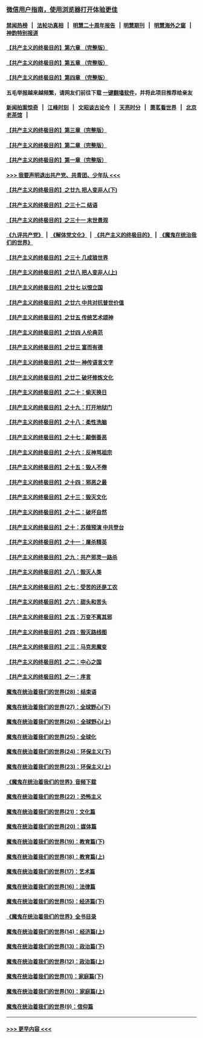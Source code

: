 ### [微信用户指南，使用浏览器打开体验更佳](https://github.com/gfw-breaker/banned-news1/blob/master/indexes/wechat-guide.md?t=0)
#### [禁闻热榜](热点新闻.md?t=0)  &nbsp;&nbsp;|&nbsp;&nbsp; [法轮功真相](https://github.com/gfw-breaker/truth/blob/master/README.md?t=0) &nbsp;&nbsp;|&nbsp;&nbsp; [明慧二十周年报告](https://github.com/gfw-breaker/mh-reports/blob/master/README.md?t=0) &nbsp;&nbsp;|&nbsp;&nbsp;[明慧期刊](https://github.com/gfw-breaker/mh-qikan) &nbsp;&nbsp;|&nbsp;&nbsp; [明慧海外之窗](https://github.com/gfw-breaker/mh-news/blob/master/README.md?t=0) &nbsp;&nbsp;|&nbsp;&nbsp; [神韵特别报道](https://github.com/gfw-breaker/mh-news/blob/master/shenyun.md?t=0)
#### [【共产主义的终极目的】第六章 （完整版）](../pages/nsc422/n11428913.md?t=02141255) 
#### [【共产主义的终极目的】第五章 （完整版）](../pages/nsc422/n11428912.md?t=02141255) 
#### [【共产主义的终极目的】第四章 （完整版）](../pages/nsc422/n11428907.md?t=02141255) 
#### 五毛举报越来越频繁，请网友们前往下载 [一键翻墙软件](https://github.com/gfw-breaker/ssr-accounts)，并将此项目推荐给亲友
#### [新闻拍案惊奇](https://github.com/gfw-breaker/banned-news1/blob/master/pages/link4.md) &nbsp;&nbsp;|&nbsp;&nbsp; [江峰时刻](https://github.com/gfw-breaker/banned-news1/blob/master/pages/link4.md) &nbsp;&nbsp;|&nbsp;&nbsp; [文昭谈古论今](https://github.com/gfw-breaker/banned-news1/blob/master/pages/link4.md) &nbsp;&nbsp;|&nbsp;&nbsp; [天亮时分](https://github.com/gfw-breaker/banned-news1/blob/master/pages/link4.md) &nbsp;&nbsp;|&nbsp;&nbsp; [萧茗看世界](https://github.com/gfw-breaker/banned-news1/blob/master/pages/link4.md) &nbsp;&nbsp;|&nbsp;&nbsp; [北京老茶馆](https://github.com/gfw-breaker/banned-news1/blob/master/pages/link4.md) &nbsp;&nbsp;|&nbsp;&nbsp; 
#### [【共产主义的终极目的】第三章（完整版）](../pages/nsc422/n11428848.md?t=02141255) 
#### [【共产主义的终极目的】第二章（完整版）](../pages/nsc422/n11428831.md?t=02141255) 
#### [【共产主义的终极目的】第一章（完整版）](../pages/nsc422/n11417651.md?t=02141255) 
#### [>>> 我要声明退出共产党、共青团、少年队 <<<](https://github.com/begood0513/goodnews/blob/master/quit/letter.md) 
#### [【共产主义的终极目的】之廿九 把人变非人(下)](../pages/nsc422/n11344140.md?t=02141255) 
#### [【共产主义的终极目的】之三十二 结语](../pages/nsc422/n11360535.md?t=02141255) 
#### [【共产主义的终极目的】之三十一 末世景观](../pages/nsc422/n11351129.md?t=02141255) 
#### [《九评共产党》](https://github.com/begood0513/9ping.md/blob/master/README.md) &nbsp;|&nbsp; [《解体党文化》](../../../../jtdwh.md/blob/master/README.md)  &nbsp;|&nbsp; [《共产主义的终极目的》](../../../../gczydzjmd.md/blob/master/README.md) &nbsp;|&nbsp; [《魔鬼在统治我们的世界》](../../../../mgztzwmdsj.md/blob/master/README.md) 
#### [【共产主义的终极目的】之三十 几成狼世界](../pages/nsc422/n11348280.md?t=02141255) 
#### [【共产主义的终极目的】之廿八 把人变非人(上)](../pages/nsc422/n11340492.md?t=02141255) 
#### [【共产主义的终极目的】之廿七 以恨立国](../pages/nsc422/n11336944.md?t=02141255) 
#### [【共产主义的终极目的】之廿六 中共对抗普世价值](../pages/nsc422/n11324785.md?t=02141255) 
#### [【共产主义的终极目的】之廿五 传统艺术颂神](../pages/nsc422/n11296396.md?t=02141255) 
#### [【共产主义的终极目的】之廿四 人伦典范](../pages/nsc422/n11296397.md?t=02141255) 
#### [【共产主义的终极目的】之廿三 富而有德](../pages/nsc422/n11283598.md?t=02141255) 
#### [【共产主义的终极目的】之廿一 神传语言文字](../pages/nsc422/n11263265.md?t=02141255) 
#### [【共产主义的终极目的】之廿二 破坏修炼文化](../pages/nsc422/n11245728.md?t=02141255) 
#### [【共产主义的终极目的】之二十：偷天换日](../pages/nsc422/n11238846.md?t=02141255) 
#### [【共产主义的终极目的】之十九：打开地狱门](../pages/nsc422/n11206376.md?t=02141255) 
#### [【共产主义的终极目的】之十八：柔性洗脑](../pages/nsc422/n11199994.md?t=02141255) 
#### [【共产主义的终极目的】之十七：颠倒善恶](../pages/nsc422/n11179782.md?t=02141255) 
#### [【共产主义的终极目的】之十六：反神骂祖宗](../pages/nsc422/n11166798.md?t=02141255) 
#### [【共产主义的终极目的】之十五：毁人不倦](../pages/nsc422/n11166792.md?t=02141255) 
#### [【共产主义的终极目的】之十四：邪恶之最](../pages/nsc422/n11150249.md?t=02141255) 
#### [【共产主义的终极目的】之十三：毁灭文化](../pages/nsc422/n11135227.md?t=02141255) 
#### [【共产主义的终极目的】之十二：破坏自然](../pages/nsc422/n11135214.md?t=02141255) 
#### [【共产主义的终极目的】之十：苏俄预演 中共登台](../pages/nsc422/n11118424.md?t=02141255) 
#### [【共产主义的终极目的】之十一：屠杀精英](../pages/nsc422/n11118442.md?t=02141255) 
#### [【共产主义的终极目的】之九：共产邪灵一路杀](../pages/nsc422/n11114139.md?t=02141255) 
#### [【共产主义的终极目的】之八：毁灭人类](../pages/nsc422/n11108503.md?t=02141255) 
#### [【共产主义的终极目的】之七：受苦的还是工农](../pages/nsc422/n11101809.md?t=02141255) 
#### [【共产主义的终极目的】之六：甜头和苦头](../pages/nsc422/n11096971.md?t=02141255) 
#### [【共产主义的终极目的】之五：万变不离其邪](../pages/nsc422/n11091285.md?t=02141255) 
#### [【共产主义的终极目的】之四：毁灭路线图](../pages/nsc422/n11086284.md?t=02141255) 
#### [【共产主义的终极目的】之三：马克思魔变](../pages/nsc422/n11061941.md?t=02141255) 
#### [【共产主义的终极目的】之二：中心之国](../pages/nsc422/n11047728.md?t=02141255) 
#### [【共产主义的终极目的】之一：序言](../pages/nsc422/n11086077.md?t=02141255) 
#### [魔鬼在统治着我们的世界(28)：结束语](../pages/nsc422/n10936246.md?t=02141255) 
#### [魔鬼在统治着我们的世界(27)：全球野心(下)](../pages/nsc422/n10928319.md?t=02141255) 
#### [魔鬼在统治着我们的世界(26)：全球野心(上)](../pages/nsc422/n10900318.md?t=02141255) 
#### [魔鬼在统治着我们的世界(25)：全球化](../pages/nsc422/n10788205.md?t=02141255) 
#### [魔鬼在统治着我们的世界(24)：环保主义(下)](../pages/nsc422/n10695307.md?t=02141255) 
#### [魔鬼在统治着我们的世界(23)：环保主义(上)](../pages/nsc422/n10688613.md?t=02141255) 
#### [《魔鬼在统治着我们的世界》音频下载](../pages/nsc422/n10635553.md?t=02141255) 
#### [魔鬼在统治着我们的世界(22)：恐怖主义](../pages/nsc422/n10614727.md?t=02141255) 
#### [魔鬼在统治着我们的世界(21)：文化篇](../pages/nsc422/n10597706.md?t=02141255) 
#### [魔鬼在统治着我们的世界(20)：媒体篇](../pages/nsc422/n10586579.md?t=02141255) 
#### [魔鬼在统治着我们的世界(19)：教育篇(下)](../pages/nsc422/n10564808.md?t=02141255) 
#### [魔鬼在统治着我们的世界(18)：教育篇(上)](../pages/nsc422/n10526970.md?t=02141255) 
#### [魔鬼在统治着我们的世界(17)：艺术篇](../pages/nsc422/n10499093.md?t=02141255) 
#### [魔鬼在统治着我们的世界(16)：法律篇](../pages/nsc422/n10485969.md?t=02141255) 
#### [魔鬼在统治着我们的世界(15)：经济篇(下)](../pages/nsc422/n10469975.md?t=02141255) 
#### [《魔鬼在统治着我们的世界》全书目录](../pages/nsc422/n10464261.md?t=02141255) 
#### [魔鬼在统治着我们的世界(14)：经济篇(上)](../pages/nsc422/n10457370.md?t=02141255) 
#### [魔鬼在统治着我们的世界(13)：政治篇(下)](../pages/nsc422/n10448270.md?t=02141255) 
#### [魔鬼在统治着我们的世界(12)：政治篇(上)](../pages/nsc422/n10444576.md?t=02141255) 
#### [魔鬼在统治着我们的世界(11)：家庭篇(下)](../pages/nsc422/n10440961.md?t=02141255) 
#### [魔鬼在统治着我们的世界(10)：家庭篇(上)](../pages/nsc422/n10435448.md?t=02141255) 
#### [魔鬼在统治着我们的世界(9)：信仰篇](../pages/nsc422/n10432159.md?t=02141255) 

----
#### [ >>> 更早内容 <<< ](../indexes/nsc422-earlier.md)
